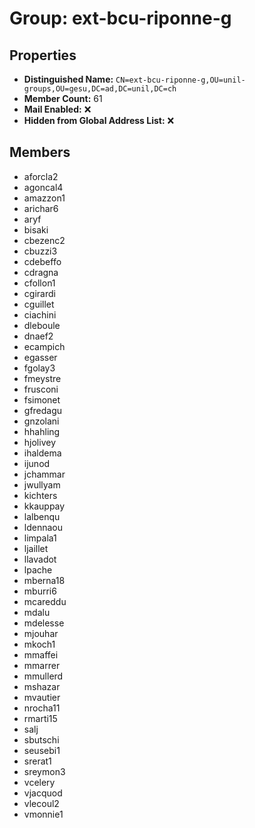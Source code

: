 # Group: ext-bcu-riponne-g

## Properties

- **Distinguished Name:** `CN=ext-bcu-riponne-g,OU=unil-groups,OU=gesu,DC=ad,DC=unil,DC=ch`
- **Member Count:** 61
- **Mail Enabled:** ❌
- **Hidden from Global Address List:** ❌

## Members

- aforcla2
- agoncal4
- amazzon1
- arichar6
- aryf
- bisaki
- cbezenc2
- cbuzzi3
- cdebeffo
- cdragna
- cfollon1
- cgirardi
- cguillet
- ciachini
- dleboule
- dnaef2
- ecampich
- egasser
- fgolay3
- fmeystre
- frusconi
- fsimonet
- gfredagu
- gnzolani
- hhahling
- hjolivey
- ihaldema
- ijunod
- jchammar
- jwullyam
- kichters
- kkauppay
- lalbenqu
- ldennaou
- limpala1
- ljaillet
- llavadot
- lpache
- mberna18
- mburri6
- mcareddu
- mdalu
- mdelesse
- mjouhar
- mkoch1
- mmaffei
- mmarrer
- mmullerd
- mshazar
- mvautier
- nrocha11
- rmarti15
- salj
- sbutschi
- seusebi1
- srerat1
- sreymon3
- vcelery
- vjacquod
- vlecoul2
- vmonnie1
